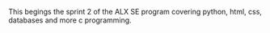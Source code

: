 This begings the sprint 2 of the ALX SE program covering python, html, css, databases and more c programming.
